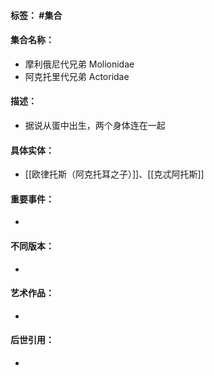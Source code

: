 #### 标签： #集合
#### 集合名称：
- 摩利俄尼代兄弟 Molionidae 
- 阿克托里代兄弟 Actoridae
#### 描述：
- 据说从蛋中出生，两个身体连在一起
#### 具体实体：
- [[欧律托斯（阿克托耳之子）]]、[[克忒阿托斯]]
#### 重要事件：
- 
#### 不同版本：
- 
#### 艺术作品：
- 
#### 后世引用：
- 